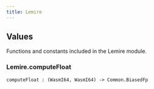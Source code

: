 ```yaml
---
title: Lemire
---
```


## Values

Functions and constants included in the Lemire module.

### Lemire.**computeFloat**

```grain
computeFloat : (WasmI64, WasmI64) -> Common.BiasedFp
```

